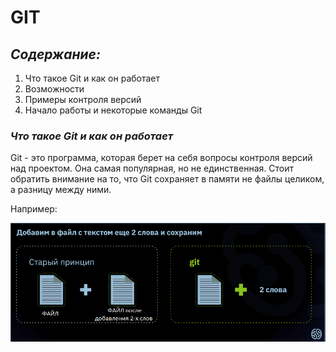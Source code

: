 # **GIT**

## _Содержание:_

1. Что такое Git и как он работает
2. Возможности
3. Примеры контроля версий
4. Начало работы и некоторые команды Git

### *__Что такое Git и как он работает__*

Git - это программа, которая берет на себя вопросы контроля версий над проектом. Она самая популярная, но не единственная. Стоит обратить внимание на то, что Git сохраняет в памяти не файлы целиком, а разницу между ними.

Например:

![Пример работы Git](example1.png)

